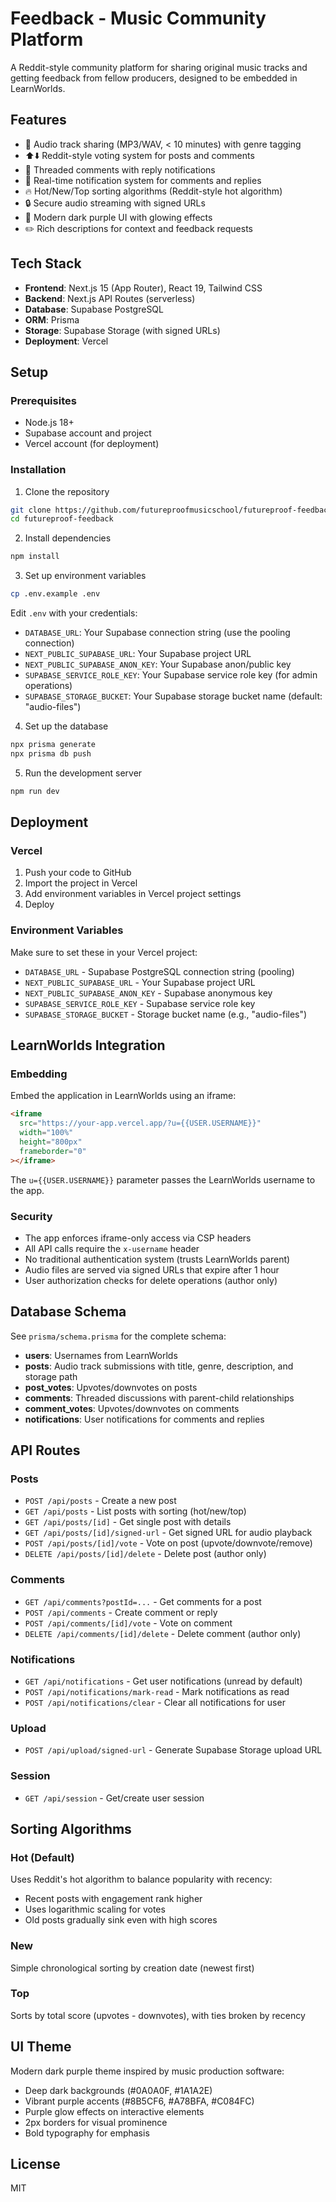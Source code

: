 # Feedback - Music Community Platform

A Reddit-style community platform for sharing original music tracks and getting feedback from fellow producers, designed to be embedded in LearnWorlds.

## Features

- 🎵 Audio track sharing (MP3/WAV, < 10 minutes) with genre tagging
- ⬆️⬇️ Reddit-style voting system for posts and comments
- 💬 Threaded comments with reply notifications
- 🔔 Real-time notification system for comments and replies
- 🔥 Hot/New/Top sorting algorithms (Reddit-style hot algorithm)
- 🔒 Secure audio streaming with signed URLs
- 🎨 Modern dark purple UI with glowing effects
- ✏️ Rich descriptions for context and feedback requests

## Tech Stack

- **Frontend**: Next.js 15 (App Router), React 19, Tailwind CSS
- **Backend**: Next.js API Routes (serverless)
- **Database**: Supabase PostgreSQL
- **ORM**: Prisma
- **Storage**: Supabase Storage (with signed URLs)
- **Deployment**: Vercel

## Setup

### Prerequisites

- Node.js 18+
- Supabase account and project
- Vercel account (for deployment)

### Installation

1. Clone the repository
```bash
git clone https://github.com/futureproofmusicschool/futureproof-feedback.git
cd futureproof-feedback
```

2. Install dependencies
```bash
npm install
```

3. Set up environment variables
```bash
cp .env.example .env
```

Edit `.env` with your credentials:
- `DATABASE_URL`: Your Supabase connection string (use the pooling connection)
- `NEXT_PUBLIC_SUPABASE_URL`: Your Supabase project URL
- `NEXT_PUBLIC_SUPABASE_ANON_KEY`: Your Supabase anon/public key
- `SUPABASE_SERVICE_ROLE_KEY`: Your Supabase service role key (for admin operations)
- `SUPABASE_STORAGE_BUCKET`: Your Supabase storage bucket name (default: "audio-files")

4. Set up the database
```bash
npx prisma generate
npx prisma db push
```

5. Run the development server
```bash
npm run dev
```

## Deployment

### Vercel

1. Push your code to GitHub
2. Import the project in Vercel
3. Add environment variables in Vercel project settings
4. Deploy

### Environment Variables

Make sure to set these in your Vercel project:

- `DATABASE_URL` - Supabase PostgreSQL connection string (pooling)
- `NEXT_PUBLIC_SUPABASE_URL` - Your Supabase project URL
- `NEXT_PUBLIC_SUPABASE_ANON_KEY` - Supabase anonymous key
- `SUPABASE_SERVICE_ROLE_KEY` - Supabase service role key
- `SUPABASE_STORAGE_BUCKET` - Storage bucket name (e.g., "audio-files")

## LearnWorlds Integration

### Embedding

Embed the application in LearnWorlds using an iframe:

```html
<iframe 
  src="https://your-app.vercel.app/?u={{USER.USERNAME}}"
  width="100%"
  height="800px"
  frameborder="0"
></iframe>
```

The `u={{USER.USERNAME}}` parameter passes the LearnWorlds username to the app.

### Security

- The app enforces iframe-only access via CSP headers
- All API calls require the `x-username` header
- No traditional authentication system (trusts LearnWorlds parent)
- Audio files are served via signed URLs that expire after 1 hour
- User authorization checks for delete operations (author only)

## Database Schema

See `prisma/schema.prisma` for the complete schema:

- **users**: Usernames from LearnWorlds
- **posts**: Audio track submissions with title, genre, description, and storage path
- **post_votes**: Upvotes/downvotes on posts
- **comments**: Threaded discussions with parent-child relationships
- **comment_votes**: Upvotes/downvotes on comments
- **notifications**: User notifications for comments and replies

## API Routes

### Posts
- `POST /api/posts` - Create a new post
- `GET /api/posts` - List posts with sorting (hot/new/top)
- `GET /api/posts/[id]` - Get single post with details
- `GET /api/posts/[id]/signed-url` - Get signed URL for audio playback
- `POST /api/posts/[id]/vote` - Vote on post (upvote/downvote/remove)
- `DELETE /api/posts/[id]/delete` - Delete post (author only)

### Comments
- `GET /api/comments?postId=...` - Get comments for a post
- `POST /api/comments` - Create comment or reply
- `POST /api/comments/[id]/vote` - Vote on comment
- `DELETE /api/comments/[id]/delete` - Delete comment (author only)

### Notifications
- `GET /api/notifications` - Get user notifications (unread by default)
- `POST /api/notifications/mark-read` - Mark notifications as read
- `POST /api/notifications/clear` - Clear all notifications for user

### Upload
- `POST /api/upload/signed-url` - Generate Supabase Storage upload URL

### Session
- `GET /api/session` - Get/create user session

## Sorting Algorithms

### Hot (Default)
Uses Reddit's hot algorithm to balance popularity with recency:
- Recent posts with engagement rank higher
- Uses logarithmic scaling for votes
- Old posts gradually sink even with high scores

### New
Simple chronological sorting by creation date (newest first)

### Top
Sorts by total score (upvotes - downvotes), with ties broken by recency

## UI Theme

Modern dark purple theme inspired by music production software:
- Deep dark backgrounds (#0A0A0F, #1A1A2E)
- Vibrant purple accents (#8B5CF6, #A78BFA, #C084FC)
- Purple glow effects on interactive elements
- 2px borders for visual prominence
- Bold typography for emphasis

## License

MIT

